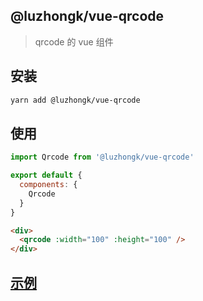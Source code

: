## @luzhongk/vue-qrcode

> qrcode 的 vue 组件

## 安装

```bash
yarn add @luzhongk/vue-qrcode
```

## 使用

```js
import Qrcode from '@luzhongk/vue-qrcode'

export default {
  components: {
    Qrcode
  }
}
```

```html
<div>
  <qrcode :width="100" :height="100" />
</div>
```

## [示例](./demo)
